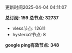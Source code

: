 更新时间2025-04-04 04:11:07

**总订阅: 159**
**总节点: 32737**
- vless节点: 12611
- hysteria2节点: 8

**google ping有效节点: 348**
